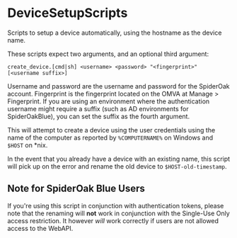 DeviceSetupScripts
==================

Scripts to setup a device automatically, using the hostname as the device name.

These scripts expect two arguments, and an optional third argument:

    create_device.[cmd|sh] <username> <password> "<fingerprint>" [<username suffix>]

Username and password are the username and password for the SpiderOak account. Fingerprint is the fingerprint located on the OMVA at Manage > Fingerprint. If you are using an environment where the authentication username might require a suffix (such as AD environments for SpiderOakBlue), you can set the suffix as the fourth argument.

This will attempt to create a device using the user credentials using the name of the computer as reported by `%COMPUTERNAME%` on Windows and `$HOST` on *nix.

In the event that you already have a device with an existing name, this script will pick up on the error and rename the old device to `$HOST-old-timestamp`.

Note for SpiderOak Blue Users
-----------------------------

If you're using this script in conjunction with authentication tokens, please note that the renaming will **not** work in conjunction with the Single-Use Only access restriction. It however *will* work correctly if users are not allowed access to the WebAPI.